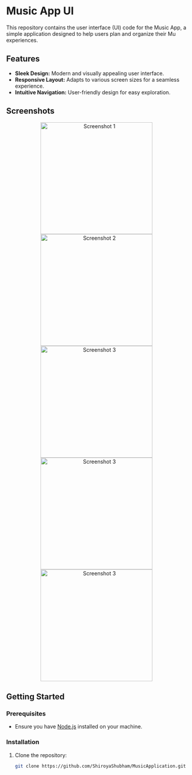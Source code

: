 # Music App UI

This repository contains the user interface (UI) code for the Music App, a simple application designed to help users plan and organize their Mu experiences.

## Features

- **Sleek Design:** Modern and visually appealing user interface.
- **Responsive Layout:** Adapts to various screen sizes for a seamless experience.
- **Intuitive Navigation:** User-friendly design for easy exploration.


## Screenshots
<div align="center">
  <img src="HomeScreen.jpg" width="300" alt="Screenshot 1" style="margin-right: 20px;">
  <img src="MusicPlay.jpg" width="300" alt="Screenshot 2" style="margin-right: 20px;">
  <img src="Search.jpg" width="300" alt="Screenshot 3" style="margin-right: 20px;">
  <img src="Playlist.jpg" width="300" alt="Screenshot 3" style="margin-right: 20px;">
  <img src="RecentlyAdded.jpg" width="300" alt="Screenshot 3" style="margin-right: 20px;">
</div>


## Getting Started

### Prerequisites

- Ensure you have [Node.js](https://nodejs.org/) installed on your machine.

### Installation

1. Clone the repository:

   ```bash
   git clone https://github.com/ShiroyaShubham/MusicApplication.git
